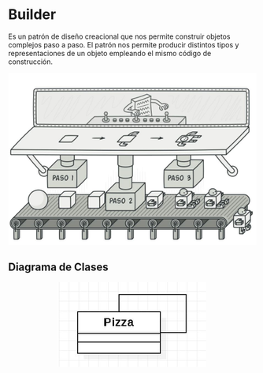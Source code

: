 # Builder

Es un patrón de diseño creacional que nos permite construir objetos complejos paso a paso. El patrón nos permite producir distintos tipos y representaciones de un objeto empleando el mismo código de construcción.

<p align="center">
  <img src="documentation/builder.jpg">
</p>

## Diagrama de Clases

<p align="center">
  <img src="documentation/diagrama-clases.jpg">
</p>
